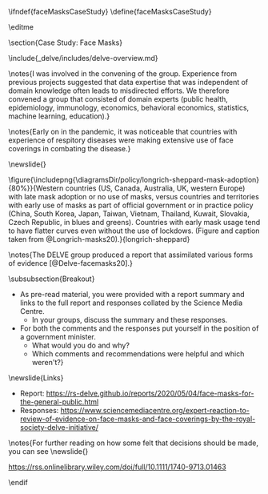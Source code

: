 \ifndef{faceMasksCaseStudy}
\define{faceMasksCaseStudy}

\editme

\section{Case Study: Face Masks}


\include{_delve/includes/delve-overview.md}

\notes{I was involved in the convening of the group. Experience from previous projects suggested that data expertise that was independent of domain knowledge often leads to misdirected efforts. We therefore convened a group that consisted of domain experts (public health, epidemiology, immunology, economics, behavioral economics, statistics, machine learning, education).}

\notes{Early on in the pandemic, it was noticeable that countries with experience of respitory diseases were making extensive use of face coverings in combating the disease.}

\newslide{}

\figure{\includepng{\diagramsDir/policy/longrich-sheppard-mask-adoption}{80%}}{Western countries (US, Canada, Australia, UK, western Europe) with late mask adoption or no use of masks, versus countries and territories with early use of masks as part of official government or in practice policy (China, South Korea, Japan, Taiwan, Vietnam, Thailand, Kuwait, Slovakia, Czech Republic, in blues and greens). Countries with early mask usage tend to have flatter curves even without the use of lockdows. (Figure and caption taken from @Longrich-masks20).}{longrich-sheppard}

\notes{The DELVE group produced a report that assimilated various forms of evidence [@Delve-facemasks20].}

\subsubsection{Breakout}

* As pre-read material, you were provided with a report summary and links to the full report and responses collated by the Science Media Centre.
  * In your groups, discuss the summary and these responses.
* For both the comments and the responses put yourself in the position of a government minister. 
  * What would you do and why? 
  * Which comments and recommendations were helpful and which weren't?}

\newslide{Links}

* Report: <https://rs-delve.github.io/reports/2020/05/04/face-masks-for-the-general-public.html>
* Responses: <https://www.sciencemediacentre.org/expert-reaction-to-review-of-evidence-on-face-masks-and-face-coverings-by-the-royal-society-delve-initiative/>


\notes{For further reading on how some felt that decisions should be made, you can see 
\newslide{}



<https://rss.onlinelibrary.wiley.com/doi/full/10.1111/1740-9713.01463>


\endif
